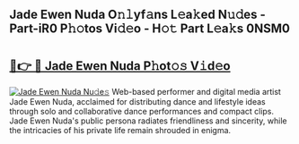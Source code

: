 ## Jade Ewen Nuda O𝚗𝚕yf𝚊ns L𝚎a𝚔ed N𝚞𝚍es - Part-iR0 P𝚑𝚘tos Vi𝚍𝚎o - H𝚘𝚝 Part L𝚎a𝚔s 0NSM0

# <h2><a href="http://kfc761.oniu.top/?m=Jade+Ewen+Nuda">🔗👉 🔴 Jade Ewen Nuda P𝚑ot𝚘𝚜 V𝚒d𝚎o</a></h2>

[![Jade Ewen Nuda Nu𝚍e𝚜](https://i.imgur.com/0qMVB7G.gif)](http://kfc761.oniu.top/?m=Jade+Ewen+Nuda)
Web-based performer and digital media artist Jade Ewen Nuda, acclaimed for distributing dance and lifestyle ideas through solo and collaborative dance performances and compact clips. Jade Ewen Nuda's public persona radiates friendliness and sincerity, while the intricacies of his private life remain shrouded in enigma.  
